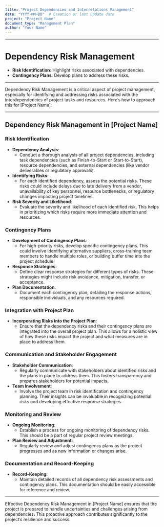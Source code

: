 ```yaml
---
title: "Project Dependencies and Interrelations Management"
date: "YYYY-MM-DD"  # Creation or last update date
project: "Project Name"
document_type: "Management Plan"
author: "Your Name"
---
```

---
# Dependency Risk Management

- **Risk Identification**: Highlight risks associated with dependencies.
- **Contingency Plans**: Develop plans to address these risks.

---
Dependency Risk Management is a critical aspect of project management, especially for identifying and addressing risks associated with the interdependencies of project tasks and resources. Here’s how to approach this for [Project Name]:

---

## Dependency Risk Management in [Project Name]

### Risk Identification
- **Dependency Analysis**: 
  - Conduct a thorough analysis of all project dependencies, including task dependencies (such as Finish-to-Start or Start-to-Start), resource dependencies, and external dependencies (like vendor deliverables or regulatory approvals).
- **Identifying Risks**: 
  - For each identified dependency, assess the potential risks. These risks could include delays due to late delivery from a vendor, unavailability of key personnel, resource bottlenecks, or regulatory changes impacting project timelines.
- **Risk Severity and Likelihood**: 
  - Evaluate the severity and likelihood of each identified risk. This helps in prioritizing which risks require more immediate attention and resources.

### Contingency Plans
- **Development of Contingency Plans**: 
  - For high-priority risks, develop specific contingency plans. This could involve identifying alternative suppliers, cross-training team members to handle multiple roles, or building buffer time into the project schedule.
- **Response Strategies**: 
  - Define clear response strategies for different types of risks. These strategies might include risk avoidance, mitigation, transfer, or acceptance.
- **Plan Documentation**: 
  - Document each contingency plan, detailing the response actions, responsible individuals, and any resources required.

### Integration with Project Plan
- **Incorporating Risks into the Project Plan**: 
  - Ensure that the dependency risks and their contingency plans are integrated into the overall project plan. This allows for a holistic view of how these risks impact the project and what measures are in place to address them.

### Communication and Stakeholder Engagement
- **Stakeholder Communication**: 
  - Regularly communicate with stakeholders about identified risks and the plans in place to address them. This fosters transparency and prepares stakeholders for potential impacts.
- **Team Involvement**: 
  - Involve the project team in risk identification and contingency planning. Their insights can be invaluable in recognizing potential risks and developing effective response strategies.

### Monitoring and Review
- **Ongoing Monitoring**: 
  - Establish a process for ongoing monitoring of dependency risks. This should be a part of regular project review meetings.
- **Plan Review and Adjustment**: 
  - Regularly review and adjust contingency plans as the project progresses and as new information or changes arise.

### Documentation and Record-Keeping
- **Record-Keeping**: 
  - Maintain detailed records of all dependency risk assessments and contingency plans. This documentation should be easily accessible for reference and review.

---

Effective Dependency Risk Management in [Project Name] ensures that the project is prepared to handle uncertainties and challenges arising from dependencies. This proactive approach contributes significantly to the project’s resilience and success.
